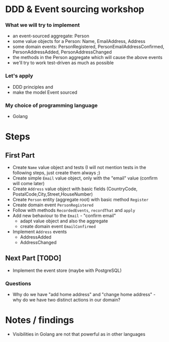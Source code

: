# DDD & Event sourcing workshop

### What we will try to implement
* an event-sourced aggregate: Person
* some value objects for a Person: Name, EmailAddress, Address
* some domain events: PersonRegistered, PersonEmailAddressConfirmed, PersonAddressAdded, PersonAddressChanged
* the methods in the Person aggregate which will cause the above events
* we'll try to work test-driven as much as possible

### Let's apply 
 * DDD principles and 
 * make the model Event sourced

### My choice of programming language
 * Golang

# Steps
## First Part
 * Create `Name` value object and tests (I will not mention tests in the following steps, just create them always ;)
 * Create simple `Email` value object, only with the "email" value (confirm will come later)
 * Create `Address` value object with basic fields (CountryCode, PostalCode,City,Street,HouseNumber)
 * Create `Person` entity (aggregate root) with basic method `Register`
 * Create domain event `PersonRegistered`
 * Follow with methods `RecordedEvents`, `recordThat` and `apply`
 * Add new behaviour to the `Email` - "confirm email" 
   * adapt value object and also the aggregate
   * create domain event `EmailConfirmed`
 * Implement `Address` events 
   * AddressAdded
   * AddressChanged
   
## Next Part [TODO]
 * Implement the event store (maybe with PostgreSQL)
   
### Questions
 * Why do we have "add home address" and "change home address" - why do we have two distinct actions in our domain?   
  
  
# Notes / findings
 * Visibilities in Golang are not that powerful as in other languages
 